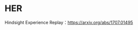 

<!--
 * @version:
 * @Author:  StevenJokess（蔡舒起） https://github.com/StevenJokess
 * @Date: 2023-05-26 23:07:31
 * @LastEditors:  StevenJokess（蔡舒起） https://github.com/StevenJokess
 * @LastEditTime: 2023-05-26 23:07:41
 * @Description:：
 * @Help me: make friends by a867907127@gmail.com and help me get some “foreign” things or service I need in life; 如有帮助，请赞助，失业3年了。![支付宝收款码](https://github.com/StevenJokess/d2rl/blob/master/img/%E6%94%B6.jpg)
 * @TODO::
 * @Reference:
-->
# HER

Hindsight Experience Replay：https://arxiv.org/abs/1707.01495
